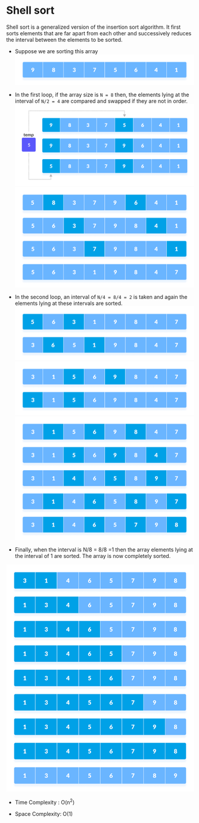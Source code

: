 # Shell sort

Shell sort is a generalized version of the insertion sort algorithm. It first sorts elements that are far apart from each other and successively reduces the interval between the elements to be sorted.

- Suppose we are sorting this array
  ![Image](../../_asset_/shell-sort-0.png)

- In the first loop, if the array size is `N = 8` then, the elements lying at the interval of `N/2 = 4` are compared and swapped if they are not in order.
  ![Image](../../_asset_/shell-sort-1.png)
  ![Image](../../_asset_/shell-sort-2.png)

- In the second loop, an interval of `N/4 = 8/4 = 2` is taken and again the elements lying at these intervals are sorted.
  ![Image](../../_asset_/shell-sort-3.png)
  ![Image](../../_asset_/shell-sort-4.png)
  ![Image](../../_asset_/shell-sort-5.png)

- Finally, when the interval is N/8 = 8/8 =1 then the array elements lying at the interval of 1 are sorted. The array is now completely sorted.

![Image](../../_asset_/shell-sort-6.png)

- Time Complexity : O(n<sup>2</sup>)

- Space Complexity: O(1)
